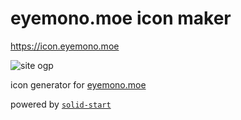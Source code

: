# eyemono.moe icon maker

<https://icon.eyemono.moe>

![site ogp](https://icon.eyemono.moe/ogp?p=N4IgFghglgTiBcoBGEDOBTAwgewDbbnhAGIBOUgFgAYAhGkAGhABcBPAB3QRFTAOZABfJulbpUCUOwCu7KLhposeAt2IBRdQCYtANl2MQ2TgDsEARibtsqKMyjYziEAA8EVJq3fCWHLkQATdAAzCGlcAR8IAGNo8VQCKHEEAG0AXSYUaIBrAHMYbGkTALU6TX1DUXQkAoB3CWc2Tm4g0PDIpjB0CBLGvxaQsIjDa1t7R0lXd09vJgLmCHGnDxAUDBx8QhIAMW3MfcwhJgBbQuYwSab-EFahgSZjdGXBQSA)

icon generator for [eyemono.moe](https://eyemono.moe)

powered by [`solid-start`](https://start.solidjs.com)
